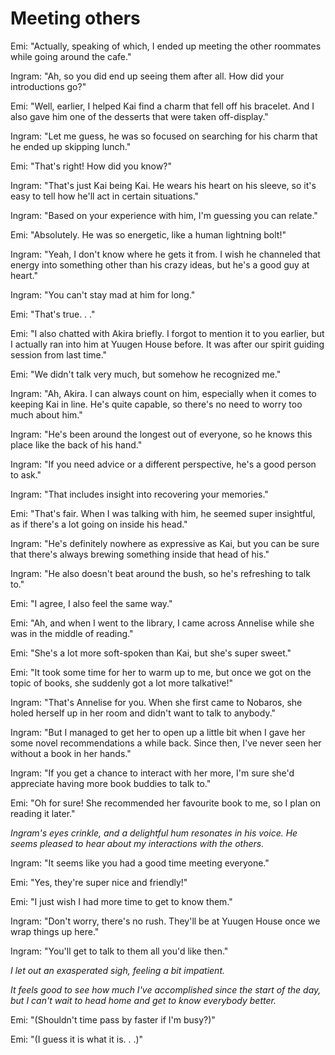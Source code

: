 # Meeting others
Emi: "Actually, speaking of which, I ended up meeting the other roommates while going around the cafe."

Ingram: "Ah, so you did end up seeing them after all. How did your introductions go?"

Emi: "Well, earlier, I helped Kai find a charm that fell off his bracelet. And I also gave him one of the desserts that were taken off-display."

Ingram: "Let me guess, he was so focused on searching for his charm that he ended up skipping lunch."

Emi: "That's right! How did you know?"

Ingram: "That's just Kai being Kai. He wears his heart on his sleeve, so it's easy to tell how he'll act in certain situations."

Ingram: "Based on your experience with him, I'm guessing you can relate."

Emi: "Absolutely. He was so energetic, like a human lightning bolt!"

Ingram: "Yeah, I don't know where he gets it from. I wish he channeled that energy into something other than his crazy ideas, but he's a good guy at heart."

Ingram: "You can't stay mad at him for long."

Emi: "That's true. . ."

Emi: "I also chatted with Akira briefly. I forgot to mention it to you earlier, but I actually ran into him at Yuugen House before. It was after our spirit guiding session from last time."

Emi: "We didn't talk very much, but somehow he recognized me."

Ingram: "Ah, Akira. I can always count on him, especially when it comes to keeping Kai in line. He's quite capable, so there's no need to worry too much about him."

Ingram: "He's been around the longest out of everyone, so he knows this place like the back of his hand."

Ingram: "If you need advice or a different perspective, he's a good person to ask."

Ingram: "That includes insight into recovering your memories."

Emi: "That's fair. When I was talking with him, he seemed super insightful, as if there's a lot going on inside his head."

Ingram: "He's definitely nowhere as expressive as Kai, but you can be sure that there's always brewing something inside that head of his."

Ingram: "He also doesn't beat around the bush, so he's refreshing to talk to."

Emi: "I agree, I also feel the same way."

Emi: "Ah, and when I went to the library, I came across Annelise while she was in the middle of reading."

Emi: "She's a lot more soft-spoken than Kai, but she's super sweet."

Emi: "It took some time for her to warm up to me, but once we got on the topic of books, she suddenly got a lot more talkative!"

Ingram: "That's Annelise for you. When she first came to Nobaros, she holed herself up in her room and didn't want to talk to anybody."

Ingram: "But I managed to get her to open up a little bit when I gave her some novel recommendations a while back. Since then, I've never seen her without a book in her hands."

Ingram: "If you get a chance to interact with her more, I'm sure she'd appreciate having more book buddies to talk to."

Emi: "Oh for sure! She recommended her favourite book to me, so I plan on reading it later."

*Ingram's eyes crinkle, and a delightful hum resonates in his voice. He seems pleased to hear about my interactions with the others.*

Ingram: "It seems like you had a good time meeting everyone."

Emi: "Yes, they're super nice and friendly!"

Emi: "I just wish I had more time to get to know them."

Ingram: "Don't worry, there's no rush. They'll be at Yuugen House once we wrap things up here."

Ingram: "You'll get to talk to them all you'd like then."

*I let out an exasperated sigh, feeling a bit impatient.*

*It feels good to see how much I've accomplished since the start of the day, but I can't wait to head home and get to know everybody better.*

Emi: "(Shouldn't time pass by faster if I'm busy?)"

Emi: "(I guess it is what it is. . .)"

